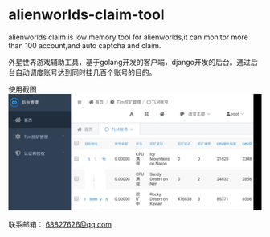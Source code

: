 # alienworlds-claim-tool
alienworlds claim is low memory tool for alienworlds,it can monitor more than 100 account,and auto captcha and claim.

外星世界游戏辅助工具，基于golang开发的客户端，django开发的后台。通过后台自动调度账号达到同时挂几百个账号的目的。

使用截图
![image](https://github.com/LunacyZeus/alienworlds-claim-tool/raw/main/IMG_20210515_032104.jpg)

联系邮箱：
68827626@qq.com
